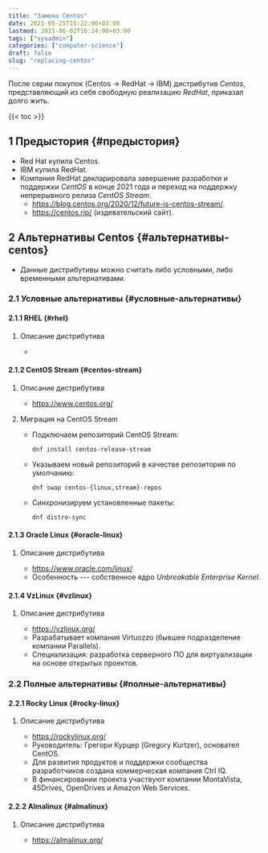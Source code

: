 ```yaml
---
title: "Замена Centos"
date: 2021-05-25T15:22:00+03:00
lastmod: 2021-06-02T16:24:00+03:00
tags: ["sysadmin"]
categories: ["computer-science"]
draft: false
slug: "replacing-centos"
---
```


После серии покупок (Centos -> RedHat -> IBM) дистрибутив _Centos_, представляющий из себя свободную реализацию _RedHat_, приказал долго жить.

<!--more-->

{{< toc >}}


## <span class="section-num">1</span> Предыстория {#предыстория}

-   Red Hat купила Centos.
-   IBM купила RedHat.
-   Компания RedHat декларировала завершение разработки и поддержки _CentOS_ в конце 2021 года и переход на поддержку непрерывного релиза _CentOS Stream_.
    -   <https://blog.centos.org/2020/12/future-is-centos-stream/>.
    -   <https://centos.rip/> (издевательский сайт).


## <span class="section-num">2</span> Альтернативы Centos {#альтернативы-centos}

-   Данные дистрибутивы можно считать либо условными, либо временными альтернативами.


### <span class="section-num">2.1</span> Условные альтернативы {#условные-альтернативы}


#### <span class="section-num">2.1.1</span> RHEL {#rhel}

<!--list-separator-->

1.  Описание дистрибутива

    -


#### <span class="section-num">2.1.2</span> CentOS Stream {#centos-stream}

<!--list-separator-->

1.  Описание дистрибутива

    -   <https://www.centos.org/>

<!--list-separator-->

2.  Миграция на CentOS Stream

    -   Подключаем репозиторий CentOS Stream:

        ```shell
        dnf install centos-release-stream
        ```
    -   Указываем новый репозиторий в качестве репозитория по умолчанию:

        ```shell
        dnf swap centos-{linux,stream}-repos
        ```
    -   Синхронизируем установленные пакеты:

        ```shell
        dnf distro-sync
        ```


#### <span class="section-num">2.1.3</span> Oracle Linux {#oracle-linux}

<!--list-separator-->

1.  Описание дистрибутива

    -   <https://www.oracle.com/linux/>
    -   Особенность ---  собственное ядро _Unbreakable Enterprise Kernel_.


#### <span class="section-num">2.1.4</span> VzLinux {#vzlinux}

<!--list-separator-->

1.  Описание дистрибутива

    -   <https://vzlinux.org/>
    -   Разрабатывает компания Virtuozzo (бывшее подразделение компании Parallels).
    -   Специализация: разработка серверного ПО для виртуализации на основе открытых проектов.


### <span class="section-num">2.2</span> Полные альтернативы {#полные-альтернативы}


#### <span class="section-num">2.2.1</span> Rocky Linux {#rocky-linux}

<!--list-separator-->

1.  Описание дистрибутива

    -   <https://rockylinux.org/>
    -   Руководитель: Грегори Курцер (Gregory Kurtzer), основател CentOS.
    -   Для развития продуктов и поддержки сообщества разработчиков создана коммерческая компания Ctrl IQ.
    -   В финансировании проекта участвуют компании MontaVista, 45Drives, OpenDrives и Amazon Web Services.


#### <span class="section-num">2.2.2</span> Almalinux {#almalinux}

<!--list-separator-->

1.  Описание дистрибутива

    -   <https://almalinux.org/>
